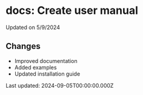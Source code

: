# docs: Create user manual

Updated on 5/9/2024

## Changes
- Improved documentation
- Added examples
- Updated installation guide

Last updated: 2024-09-05T00:00:00.000Z